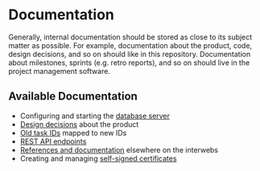# Documentation

Generally, internal documentation should be stored as close to its subject matter as possible. For example, documentation about the product, code, design decisions, and so on should like in this repository. Documentation about milestones, sprints (e.g. retro reports), and so on should live in the project management software.

## Available Documentation

- Configuring and starting the [database server](database-server.md)
- [Design decisions](design-decisions.md) about the product
- [Old task IDs](old-task-ids.md) mapped to new IDs
- [REST API endpoints](rest-api-endpoints.md)
- [References and documentation](references.md) elsewhere on the interwebs
- Creating and managing [self-signed certificates](self-signed-certificates.md)
